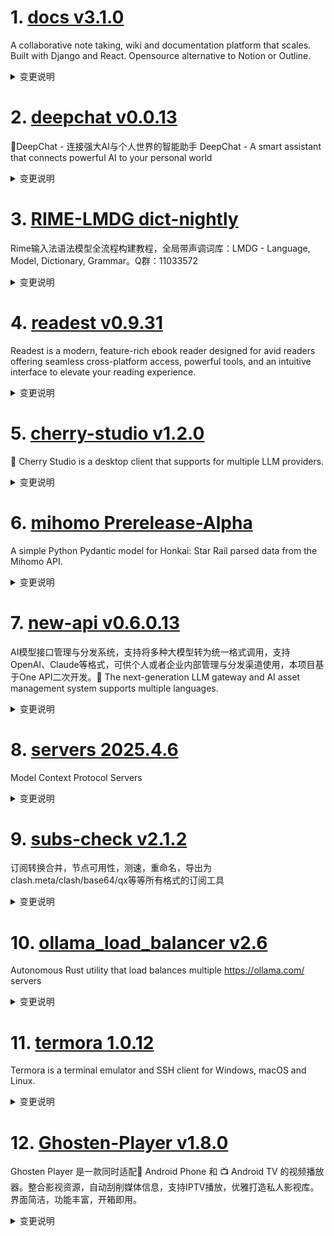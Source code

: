 
# 1. [docs v3.1.0](https://github.com/suitenumerique/docs/releases/tag/v3.1.0)  
A collaborative note taking, wiki and documentation platform that scales. Built with Django and React. Opensource alternative to Notion or Outline.
<details>
<summary>变更说明</summary>

## What's Changed

We can now overwrite Docs at runtime ! ✨
Some documentation about it [here](https://github.com/suitenumerique/docs/blob/main/docs/theming.md). 📜 
We provided a css example in the pull request, you can check it [here](https://github.com/suitenumerique/docs/pull/771) !

## Added

- 🚩(backend) add feature flag for the footer by @lunika 
- 🔧(backend) add view to manage footer json by @lunika 
......  

</details>

# 2. [deepchat v0.0.13](https://github.com/ThinkInAIXYZ/deepchat/releases/tag/v0.0.13)  
🐬DeepChat - 连接强大AI与个人世界的智能助手 DeepChat - A smart assistant that connects powerful AI to your personal world
<details>
<summary>变更说明</summary>

## 🚀 DeepChat 0.0.13 正式发布 | 重新定义你的 AI 对话体验！
—— 更强大，更灵活，更智能，开启高效沟通新高度 🌟

✨ 本次主要更新内容 ✨

- 支持了 StreamableHTTP Transport 的 MCP 服务，[官方文档](https://spec.modelcontextprotocol.io/specification/2025-03-26/basic/transports/#streamable-http)
- 修复了代码生成较多时内存泄漏问题
- 优化了DeepLink的体验
- 其余bug修复可在此查看： https://github.com/ThinkInAIXYZ/deepchat/compare/v0.0.12...v0.0.13

......  

</details>

# 3. [RIME-LMDG dict-nightly](https://github.com/amzxyz/RIME-LMDG/releases/tag/dict-nightly)  
Rime输入法语法模型全流程构建教程，全局带声调词库：LMDG - Language, Model, Dictionary, Grammar。Q群：11033572
<details>
<summary>变更说明</summary>

- `cn_dicts.zip`：最新的中文词库文件。
  

</details>

# 4. [readest v0.9.31](https://github.com/readest/readest/releases/tag/v0.9.31)  
Readest is a modern, feature-rich ebook reader designed for avid readers offering seamless cross-platform access, powerful tools, and an intuitive interface to elevate your reading experience.
<details>
<summary>变更说明</summary>

## Release Highlight
* iOS: Text-to-Speech (TTS) now works in the background
* Android: Import files from native file manager
* Desktop: Add option to keep window on top
* Vertical layout for highlighting tools
* Added options to auto-stop TTS after timeout
* Added book search functionality in bookshelf
* Improved font support for CJK users

## What's Changed
......  

</details>

# 5. [cherry-studio v1.2.0](https://github.com/CherryHQ/cherry-studio/releases/tag/v1.2.0)  
🍒 Cherry Studio is a desktop client that supports for multiple LLM providers.
<details>
<summary>变更说明</summary>

版本 v1.2.0 已发布，包含以下更新：

## 新功能
- 增加搜索服务的覆写功能。
- 更新并增加 Dangbei 小程序集成。

## 改进
- 改善 CustomCollapse 和 KnowledgeContent 的可折叠行为及 UI。
- 重构 ProviderSettings 界面。
- 重构重排序功能以提高可维护性。
......  

</details>

# 6. [mihomo Prerelease-Alpha](https://github.com/MetaCubeX/mihomo/releases/tag/Prerelease-Alpha)  
A simple Python Pydantic model for Honkai: Star Rail parsed data from the Mihomo API.
<details>
<summary>变更说明</summary>

Release created at  Tue Apr  8 19:26:15 CST 2025
Synchronize Alpha branch code updates, keeping only the latest version
<br>
[我应该下载哪个文件? / Which file should I download?](https://github.com/MetaCubeX/mihomo/wiki/FAQ)
[二进制文件筛选 / Binary file selector](https://metacubex.github.io/Meta-Docs/startup/#_1)
[查看文档 / Docs](https://metacubex.github.io/Meta-Docs/)
  

</details>

# 7. [new-api v0.6.0.13](https://github.com/Calcium-Ion/new-api/releases/tag/v0.6.0.13)  
AI模型接口管理与分发系统，支持将多种大模型转为统一格式调用，支持OpenAI、Claude等格式，可供个人或者企业内部管理与分发渠道使用，本项目基于One API二次开发。🍥 The next-generation LLM gateway and AI asset management system supports multiple languages.
<details>
<summary>变更说明</summary>

## What's Changed
* fix: gemini test MaxTokens by @lamcodes in https://github.com/Calcium-Ion/new-api/pull/936
* fix: save OIDC settings by @Yiffyi in https://github.com/Calcium-Ion/new-api/pull/930

## New Contributors
* @lamcodes made their first contribution in https://github.com/Calcium-Ion/new-api/pull/936
* @Yiffyi made their first contribution in https://github.com/Calcium-Ion/new-api/pull/930

**Full Changelog**: https://github.com/Calcium-Ion/new-api/compare/v0.6.0.12...v0.6.0.13  

</details>

# 8. [servers 2025.4.6](https://github.com/modelcontextprotocol/servers/releases/tag/2025.4.6)  
Model Context Protocol Servers
<details>
<summary>变更说明</summary>

## Release : v2025.4.6
#
## Updated packages
- @modelcontextprotocol/server-github@2025.4.6
- @modelcontextprotocol/server-redis@2025.4.6
- @modelcontextprotocol/server-gitlab@2025.4.6
- @modelcontextprotocol/server-puppeteer@2025.4.6
- mcp-server-fetch@2025.4.6
  

</details>

# 9. [subs-check v2.1.2](https://github.com/beck-8/subs-check/releases/tag/v2.1.2)  
订阅转换合并，节点可用性，测速，重命名，导出为clash.meta/clash/base64/qx等等所有格式的订阅工具
<details>
<summary>变更说明</summary>

## Changelog
* 3f13321181be956e6e1bf470563ecd0231619c53 add temp log
* d02080487e8fc5b30437ea14d5c61eea04003e70 feat: web控制
* 56b0ced24042825379ae2e9bc170ce54e785b557 feat: 添加github proxy选项
* 86bcd8a43ee137aab424821889e126053909d19a op: 优化web控制的逻辑
* b4d44ce581f8980dbf24c8aa2c0deaf19e89730c op: 前置可用节点
* 158b18f270712e4df8ed4bd334b7311687fe19d2 op: 如果MihomoOverwriteUrl包含本地IP，则移除所有代理环境变量
* 776d734938b1a9c2889ba3be37d2a4ca807822ce op: 拆分代码
* 9748e91b4e51ded4c732ee33e6482b2c13f7b1b8 op: 支持停止派发新任务
* fab8a3e9fd917d01f45eeccf0a47e363689066fa op: 更改间隔时间逻辑
......  

</details>

# 10. [ollama_load_balancer v2.6](https://github.com/Jerry-Terrasse/ollama_load_balancer/releases/tag/v2.6)  
Autonomous Rust utility that load balances multiple https://ollama.com/ servers
<details>
<summary>变更说明</summary>

This is the first release of `ollama_load_balancer` :rocket: :rocket: :rocket: 

## CHANGELOG

### 2.6

- feat: refactor timeout and performance mechanism, small requests are faster
- chore: add own README version
- chore: add TODO list
- chore: add release workflow with GitHub actions
......  

</details>

# 11. [termora 1.0.12](https://github.com/TermoraDev/termora/releases/tag/1.0.12)  
Termora is a terminal emulator and SSH client for Windows, macOS and Linux.
<details>
<summary>变更说明</summary>

### New features/Updates

- Improve sync ()
- Support automatic sync ()
- Support X11 forwarding ()
- SSH support `ssh-agent` ()
- Support to set transparency ()
- Windows supports system tray ()
- Authentication support fallback ()
- SFTP file exists and prompts to overwrite ()
......  

</details>

# 12. [Ghosten-Player v1.8.0](https://github.com/GhostenEditor/Ghosten-Player/releases/tag/v1.8.0)  
Ghosten Player 是一款同时适配📱 Android Phone 和 📺 Android TV 的视频播放器。整合影视资源，自动刮削媒体信息，支持IPTV播放，优雅打造私人影视库。 界面简洁，功能丰富，开箱即用。
<details>
<summary>变更说明</summary>

## 🎉 New Feature

1. 支持Jellyfin  
2. 增加默认全屏选项 
    设置➡️其他设置➡️自动横屏播放
3. 增加字幕样式设置
![Screenshot_20250408_130914](https://github.com/user-attachments/assets/19934945-94d5-4397-b90f-3d80574040a0)
4. IPTV增加EPG功能，需要m3u文件提供EPG的链接
![Screenshot_20250408_131425](https://github.com/user-attachments/assets/f9848ac5-3d0f-4932-a96e-69d9d85f54b4)
5. 增加搜索功能
......  

</details>

